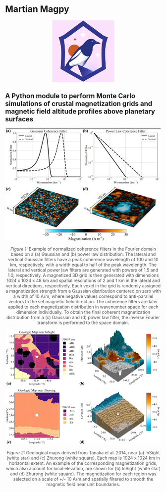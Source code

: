 # Martian Magpy
<div style="text-align: center;">
  <img src="images/martianmagpy_logo.png" alt="Martian Magnetization Python Module" width="200"/>
</div>

## A Python module to perform Monte Carlo simulations of crustal magnetization grids and magnetic field altitude profiles above planetary surfaces


<div style="text-align: center;">
  <img src="images/MagnetizationGrids.png" alt="MagnetizationGrids.png" width="500"/>
  <p style="font-size: 14px; color: #555;"><em>Figure 1:</em> Example of normalized coherence filters in the Fourier domain based on a (a) Gaussian and (b) power law distribution. The lateral and vertical Gaussian filters have a peak coherence wavelength of 100 and 10 km, respectively, with a width equal to half of the peak wavelength. The lateral and vertical power law filters are generated with powers of 1.5 and 1.0, respectively. A magnetized 3D grid is then generated with dimensions 1024 x 1024 x 48 km and spatial resolutions of 2 and 1 km in the lateral and vertical directions, respectively. Each voxel in the grid is randomly assigned a magnetization strength from a Gaussian distribution centered on zero with a width of 10 A/m, where negative values correspond to anti-parallel vectors to the set magnetic field direction. The coherence filters are later applied to each magnetization distribution in wavenumber space for each dimension individually. To obtain the final coherent magnetization distribution from a (c) Gaussian and (d) power law filter, the inverse Fourier transform is performed to the space domain.</p>
</div>

<div style="text-align: center;">
  <img src="images/MagnetizationGrids_Geology.png" alt="MagnetizationGrids_Geology.png" width="500"/>
    <p style="font-size: 14px; color: #555;"><em>Figure 2:</em> Geological maps derived from Tanaka et al. 2014, near (a) InSight (white star) and (c) Zhurong (white square). Each map is 1024 x 1024 km in horizontal extent. An example of the corresponding magnetization grids, which also account for local elevation, are shown for (b) InSight (white star) and (d) Zhurong (white square). The magnetization for each region was selected on a scale of +/- 10 A/m and spatially filtered to smooth the magnetic field near unit boundaries.</p>
</div>

